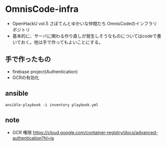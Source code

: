 # OmnisCode-infra
- OpenHackU vol.5 さぼてんとゆかいな仲間たち OmnisCodeのインフラリポジトリ
- 基本的に、サーバに関わる作り直しが発生しそうなものについてはcodeで書いておく。他は手で作ってもよいことにする。

## 手で作ったもの
- firebase project(Authentication)
- GCRの有効化

## ansible

```
ansible-playbook -i inventory playbook.yml
```

## note
- GCR 権限 https://cloud.google.com/container-registry/docs/advanced-authentication?hl=ja

